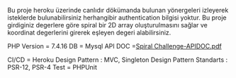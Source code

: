 Bu proje heroku üzerinde canlıdır dökümanda bulunan yönergeleri izleyerek isteklerde bulunabilirsiniz herhangibir authentication bilgisi yoktur. Bu proje girdiginiz degerlere göre spiral bir 2D array oluşturulmasını sağlar ve koordinat degerlerini girerek eşleyen degeri alabilirsiniz.

PHP Version = 7.4.16
DB = Mysql
API DOC =[Spiral Challenge-APIDOC.pdf](https://github.com/brylmaz/SpiralChallenge/files/7658801/Spiral.Challenge-APIDOC.pdf)

CI/CD = Heroku
Design Pattern : MVC, Singleton Design Pattern
Standarts : PSR-12, PSR-4
Test = PHPUnit
